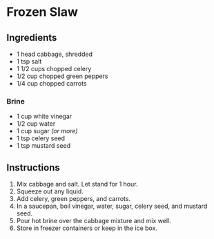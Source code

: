 # Frozen Slaw

## Ingredients

- 1 head cabbage, shredded
- 1 tsp salt
- 1 1/2 cups chopped celery
- 1/2 cup chopped green peppers
- 1/4 cup chopped carrots

### Brine

- 1 cup white vinegar
- 1/2 cup water
- 1 cup sugar _(or more)_
- 1 tsp celery seed
- 1 tsp mustard seed

## Instructions

1. Mix cabbage and salt. Let stand for 1 hour.
2. Squeeze out any liquid.
3. Add celery, green peppers, and carrots.
4. In a saucepan, boil vinegar, water, sugar, celery seed, and mustard seed.
5. Pour hot brine over the cabbage mixture and mix well.
6. Store in freezer containers or keep in the ice box.
